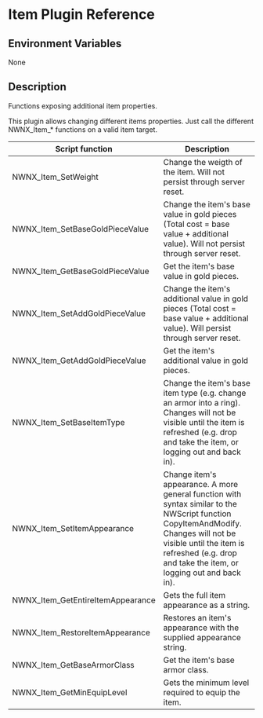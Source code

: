 # Item Plugin Reference

## Environment Variables

None

## Description

Functions exposing additional item properties.

This plugin allows changing different items properties. Just call the different NWNX_Item_* functions on a valid item target. 

Script function | Description  
----------------|-------------
NWNX_Item_SetWeight | Change the weigth of the item. Will not persist through server reset. 
NWNX_Item_SetBaseGoldPieceValue | Change the item's base value in gold pieces (Total cost = base value + additional value). Will not persist through server reset.
NWNX_Item_GetBaseGoldPieceValue | Get the item's base value in gold pieces.
NWNX_Item_SetAddGoldPieceValue | Change the item's additional value in gold pieces (Total cost = base value + additional value). Will persist through server reset.
NWNX_Item_GetAddGoldPieceValue | Get the item's additional value in gold pieces.
NWNX_Item_SetBaseItemType | Change the item's base item type (e.g. change an armor into a ring). Changes will not be visible until the item is refreshed (e.g. drop and take the item, or logging out and back in).
NWNX_Item_SetItemAppearance | Change item's appearance. A more general function with syntax similar to the NWScript function CopyItemAndModify. Changes will not be visible until the item is refreshed (e.g. drop and take the item, or logging out and back in).
NWNX_Item_GetEntireItemAppearance | Gets the full item appearance as a string.
NWNX_Item_RestoreItemAppearance | Restores an item's appearance with the supplied appearance string.
NWNX_Item_GetBaseArmorClass | Get the item's base armor class.
NWNX_Item_GetMinEquipLevel | Gets the minimum level required to equip the item.




 


